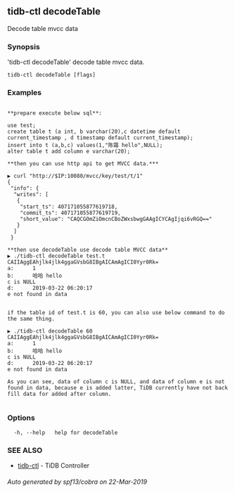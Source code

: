 ## tidb-ctl decodeTable

Decode table mvcc data

### Synopsis


'tidb-ctl decodeTable' decode table mvcc data.

```
tidb-ctl decodeTable [flags]
```

### Examples

```

**prepare execute below sql**:

use test;
create table t (a int, b varchar(20),c datetime default current_timestamp , d timestamp default current_timestamp);
insert into t (a,b,c) values(1,"陈霜 hello",NULL);
alter table t add column e varchar(20);

**then you can use http api to get MVCC data.***

▶ curl "http://$IP:10080/mvcc/key/test/t/1"
{
 "info": {
  "writes": [
   {
    "start_ts": 407171055877619718,
    "commit_ts": 407171055877619719,
    "short_value": "CAQCGOmZiOmcnCBoZWxsbwgGAAgICYCAgIjqi6vRGQ=="
   }
  ]
 }

**then use decodeTable use decode table MVCC data**
▶ ./tidb-ctl decodeTable test.t CAIIAggEAhjlk4jlk4ggaGVsbG8IBgAICAmAgICI0Yyr0Rk=
a:      1
b:      哈哈 hello
c is NULL
d:      2019-03-22 06:20:17
e not found in data


if the table id of test.t is 60, you can also use below command to do the same thing.

▶ ./tidb-ctl decodeTable 60 CAIIAggEAhjlk4jlk4ggaGVsbG8IBgAICAmAgICI0Yyr0Rk=
a:      1
b:      哈哈 hello
c is NULL
d:      2019-03-22 06:20:17
e not found in data

As you can see, data of column c is NULL, and data of column e is not found in data, because e is added latter, TiDB currently have not back fill data for added after column.


```

### Options

```
  -h, --help   help for decodeTable
```

### SEE ALSO
* [tidb-ctl](tidb-ctl.md)	 - TiDB Controller

###### Auto generated by spf13/cobra on 22-Mar-2019
